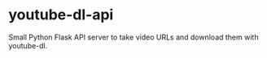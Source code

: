 # youtube-dl-api
Small Python Flask API server to take video URLs and download them with youtube-dl.
